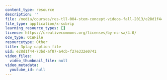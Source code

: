```yaml
---
content_type: resource
description: ''
file: /media/courses/res-tll-004-stem-concept-videos-fall-2013/e28d1f4473bdaf87a4cbf27e332e0741_IOcrHOc23N4.srt
file_type: application/x-subrip
learning_resource_types: []
license: https://creativecommons.org/licenses/by-nc-sa/4.0/
ocw_type: OCWFile
resourcetype: Other
title: 3play caption file
uid: e28d1f44-73bd-af87-a4cb-f27e332e0741
video_files:
  video_thumbnail_file: null
video_metadata:
  youtube_id: null
---
```

